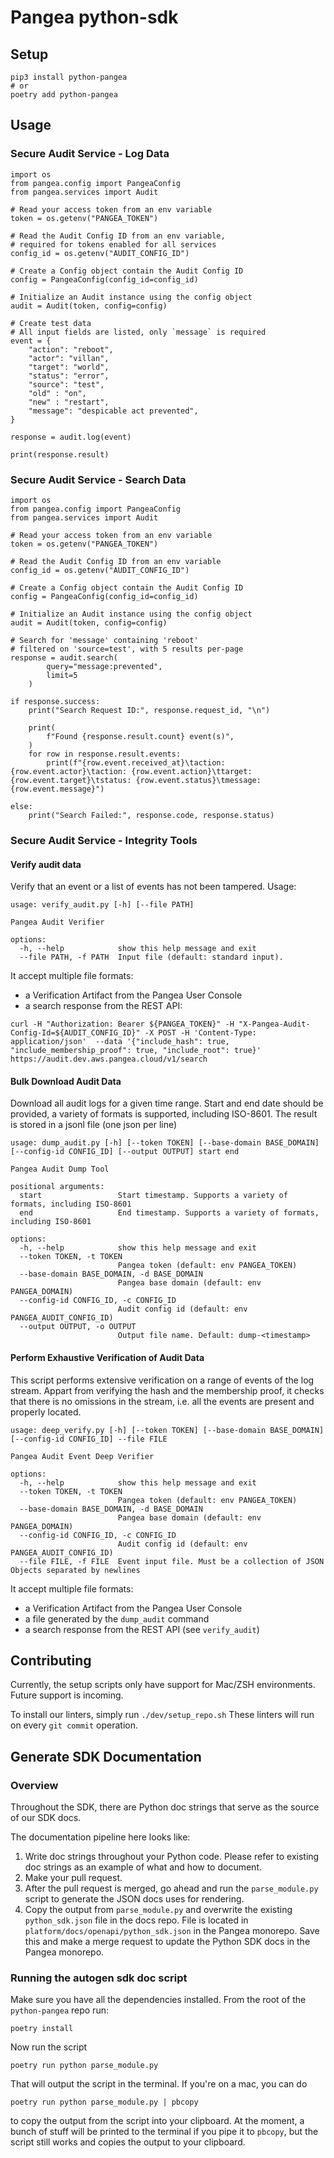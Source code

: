 # Pangea python-sdk

## Setup

```
pip3 install python-pangea
# or
poetry add python-pangea
```

## Usage

### Secure Audit Service - Log Data

```
import os
from pangea.config import PangeaConfig
from pangea.services import Audit

# Read your access token from an env variable
token = os.getenv("PANGEA_TOKEN")

# Read the Audit Config ID from an env variable,
# required for tokens enabled for all services
config_id = os.getenv("AUDIT_CONFIG_ID")

# Create a Config object contain the Audit Config ID
config = PangeaConfig(config_id=config_id)

# Initialize an Audit instance using the config object
audit = Audit(token, config=config)

# Create test data
# All input fields are listed, only `message` is required
event = {
    "action": "reboot",
    "actor": "villan",
    "target": "world",
    "status": "error",
    "source": "test",
    "old" : "on",
    "new" : "restart",
    "message": "despicable act prevented",
}

response = audit.log(event)

print(response.result)
```

### Secure Audit Service - Search Data

```
import os
from pangea.config import PangeaConfig
from pangea.services import Audit

# Read your access token from an env variable
token = os.getenv("PANGEA_TOKEN")

# Read the Audit Config ID from an env variable
config_id = os.getenv("AUDIT_CONFIG_ID")

# Create a Config object contain the Audit Config ID
config = PangeaConfig(config_id=config_id)

# Initialize an Audit instance using the config object
audit = Audit(token, config=config)

# Search for 'message' containing 'reboot'
# filtered on 'source=test', with 5 results per-page
response = audit.search(
        query="message:prevented",
        limit=5
    )

if response.success:
    print("Search Request ID:", response.request_id, "\n")

    print(
        f"Found {response.result.count} event(s)",
    )
    for row in response.result.events:
        print(f"{row.event.received_at}\taction: {row.event.actor}\taction: {row.event.action}\ttarget: {row.event.target}\tstatus: {row.event.status}\tmessage: {row.event.message}")

else:
    print("Search Failed:", response.code, response.status)
```

### Secure Audit Service - Integrity Tools

#### Verify audit data

Verify that an event or a list of events has not been tampered. Usage:

```
usage: verify_audit.py [-h] [--file PATH]

Pangea Audit Verifier

options:
  -h, --help            show this help message and exit
  --file PATH, -f PATH  Input file (default: standard input).
```

It accept multiple file formats:
- a Verification Artifact from the Pangea User Console
- a search response from the REST API:

```
curl -H "Authorization: Bearer ${PANGEA_TOKEN}" -H "X-Pangea-Audit-Config-Id=${AUDIT_CONFIG_ID}" -X POST -H 'Content-Type: application/json'  --data '{"include_hash": true, "include_membership_proof": true, "include_root": true}' https://audit.dev.aws.pangea.cloud/v1/search
```



#### Bulk Download Audit Data

Download all audit logs for a given time range. Start and end date should be provided, 
a variety of formats is supported, including ISO-8601. The result is stored in a
jsonl file (one json per line)

```
usage: dump_audit.py [-h] [--token TOKEN] [--base-domain BASE_DOMAIN] [--config-id CONFIG_ID] [--output OUTPUT] start end

Pangea Audit Dump Tool

positional arguments:
  start                 Start timestamp. Supports a variety of formats, including ISO-8601
  end                   End timestamp. Supports a variety of formats, including ISO-8601

options:
  -h, --help            show this help message and exit
  --token TOKEN, -t TOKEN
                        Pangea token (default: env PANGEA_TOKEN)
  --base-domain BASE_DOMAIN, -d BASE_DOMAIN
                        Pangea base domain (default: env PANGEA_DOMAIN)
  --config-id CONFIG_ID, -c CONFIG_ID
                        Audit config id (default: env PANGEA_AUDIT_CONFIG_ID)
  --output OUTPUT, -o OUTPUT
                        Output file name. Default: dump-<timestamp>
```

#### Perform Exhaustive Verification of Audit Data

This script performs extensive verification on a range of events of the log stream. Appart from verifying the hash
and the membership proof, it checks that there is no omissions in the stream, i.e. all the events are present and properly located.

```
usage: deep_verify.py [-h] [--token TOKEN] [--base-domain BASE_DOMAIN] [--config-id CONFIG_ID] --file FILE

Pangea Audit Event Deep Verifier

options:
  -h, --help            show this help message and exit
  --token TOKEN, -t TOKEN
                        Pangea token (default: env PANGEA_TOKEN)
  --base-domain BASE_DOMAIN, -d BASE_DOMAIN
                        Pangea base domain (default: env PANGEA_DOMAIN)
  --config-id CONFIG_ID, -c CONFIG_ID
                        Audit config id (default: env PANGEA_AUDIT_CONFIG_ID)
  --file FILE, -f FILE  Event input file. Must be a collection of JSON Objects separated by newlines
```

It accept multiple file formats:
- a Verification Artifact from the Pangea User Console
- a file generated by the `dump_audit` command
- a search response from the REST API (see `verify_audit`)


## Contributing

Currently, the setup scripts only have support for Mac/ZSH environments.
Future support is incoming.

To install our linters, simply run `./dev/setup_repo.sh`
These linters will run on every `git commit` operation.

## Generate SDK Documentation

### Overview

Throughout the SDK, there are Python doc strings that serve as the source of our SDK docs.

The documentation pipeline here looks like:

1. Write doc strings throughout your Python code. Please refer to existing doc strings as an example of what and how to document.
1. Make your pull request.
1. After the pull request is merged, go ahead and run the `parse_module.py` script to generate the JSON docs uses for rendering.
1. Copy the output from `parse_module.py` and overwrite the existing `python_sdk.json` file in the docs repo. File is located in `platform/docs/openapi/python_sdk.json` in the Pangea monorepo. Save this and make a merge request to update the Python SDK docs in the Pangea monorepo.

### Running the autogen sdk doc script

Make sure you have all the dependencies installed. From the root of the `python-pangea` repo run:

```shell
poetry install
```

Now run the script

```shell
poetry run python parse_module.py
```

That will output the script in the terminal. If you're on a mac, you can do

```shell
poetry run python parse_module.py | pbcopy
```

to copy the output from the script into your clipboard. At the moment, a bunch of stuff will be printed to the terminal if you pipe it to `pbcopy`, but the script still works and copies the output to your clipboard.
